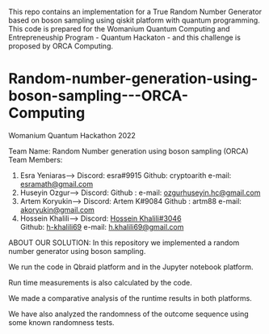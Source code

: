 
 This repo contains an implementation  for a True Random Number Generator based on boson sampling using qiskit platform with quantum programming.  This code is prepared for the Womanium Quantum Computing and Entrepreneuship Program - Quantum Hackaton - and this challenge is proposed by ORCA Computing.

# Random-number-generation-using-boson-sampling---ORCA-Computing
Womanium Quantum Hackathon 2022

Team Name: Random Number generation using boson sampling (ORCA)
Team Members:
1. Esra Yeniaras-->   Discord: esra#9915                   Github: cryptoarith      e-mail: esramath@gmail.com
2. Huseyin Ozgur-->   Discord:                            Github :                e-mail: ozgurhuseyin.hc@gmail.com
3. Artem Koryukin-->  Discord: Artem K#9084                Github : artm88          e-mail: akoryukin@gmail.com
4. Hossein Khalili--> Discord: [Hossein Khalili#3046](https://discordapp.com/users/767230388799406100/)       
   Github: [h-khalili69](https://github.com/h-khalili69)      e-mail: h.khalili69@gmail.com



ABOUT OUR SOLUTION:
In this repository we implemented a random number generator using boson sampling.

We run the code in Qbraid platform and in the Jupyter notebook platform.

Run time measurements is also calculated by the code.

We made a comparative analysis of the runtime results in both platforms.

We have also analyzed the randomness of the outcome sequence using some known randomness tests. 
